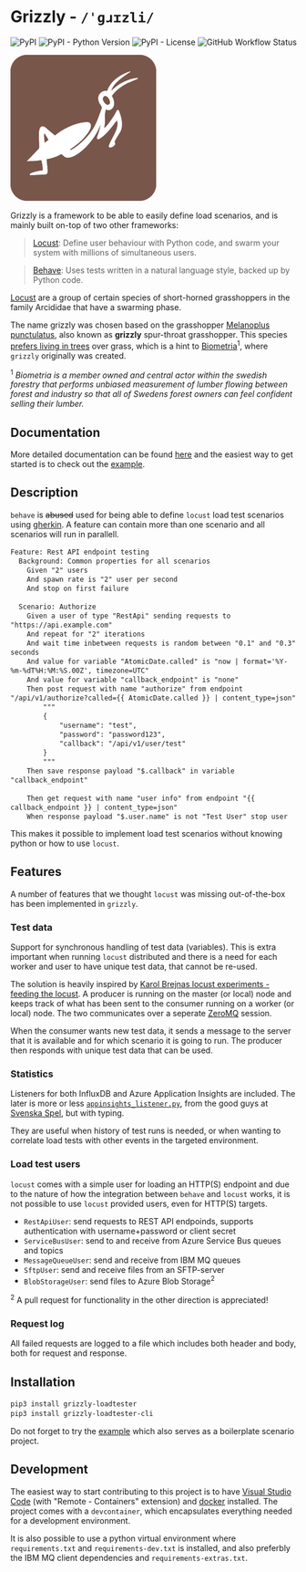 # Grizzly - `/ˈɡɹɪzli/`

![PyPI](https://img.shields.io/pypi/v/grizzly-loadtester?style=for-the-badge)
![PyPI - Python Version](https://img.shields.io/pypi/pyversions/grizzly-loadtester?style=for-the-badge)
![PyPI - License](https://img.shields.io/pypi/l/grizzly-loadtester?style=for-the-badge)
![GitHub Workflow Status](https://img.shields.io/github/workflow/status/biometria-se/grizzly/code%20quality?style=for-the-badge)

![grizzly logo](https://raw.githubusercontent.com/Biometria-se/grizzly/main/docs/assets/logo/grizzly_grasshopper_brown_256px.png)

Grizzly is a framework to be able to easily define load scenarios, and is mainly built on-top of two other frameworks:

> [Locust](https://locust.io): Define user behaviour with Python code, and swarm your system with millions of simultaneous users.

> [Behave](https://behave.readthedocs.io/): Uses tests written in a natural language style, backed up by Python code.

[Locust](https://en.wikipedia.org/wiki/Locust) are a group of certain species of short-horned grasshoppers in the family Arcididae that have a swarming phase.

The name grizzly was chosen based on the grasshopper [Melanoplus punctulatus](https://en.wikipedia.org/wiki/Melanoplus_punctulatus), also known as __grizzly__ spur-throat grasshopper. This species [prefers living in trees](https://www.sciencedaily.com/releases/2005/07/050718234418.htm) over grass, which is a hint to [Biometria](https://www.biometria.se/)<sup>1</sup>, where `grizzly` originally was created.

<sup>1</sup> _Biometria is a member owned and central actor within the swedish forestry that performs unbiased measurement of lumber flowing between forest and industry so that all of Swedens forest owners can feel confident selling their lumber._

## Documentation

More detailed documentation can be found [here](https://biometria-se.github.io/grizzly) and the easiest way to get started is to check out the [example](https://biometria-se.github.io/grizzly/example/).

## Description

`behave` is <del>abused</del> used for being able to define `locust` load test scenarios using [gherkin](https://cucumber.io/docs/gherkin). A feature can contain more than one scenario and all scenarios will run in parallell.

```gherkin
Feature: Rest API endpoint testing
  Background: Common properties for all scenarios
    Given "2" users
    And spawn rate is "2" user per second
    And stop on first failure

  Scenario: Authorize
    Given a user of type "RestApi" sending requests to "https://api.example.com"
    And repeat for "2" iterations
    And wait time inbetween requests is random between "0.1" and "0.3" seconds
    And value for variable "AtomicDate.called" is "now | format='%Y-%m-%dT%H:%M:%S.00Z', timezone=UTC"
    And value for variable "callback_endpoint" is "none"
    Then post request with name "authorize" from endpoint "/api/v1/authorize?called={{ AtomicDate.called }} | content_type=json"
        """
        {
            "username": "test",
            "password": "password123",
            "callback": "/api/v1/user/test"
        }
        """
    Then save response payload "$.callback" in variable "callback_endpoint"

    Then get request with name "user info" from endpoint "{{ callback_endpoint }} | content_type=json"
    When response payload "$.user.name" is not "Test User" stop user
```

This makes it possible to implement load test scenarios without knowing python or how to use `locust`.

## Features

A number of features that we thought `locust` was missing out-of-the-box has been implemented in `grizzly`.

### Test data

Support for synchronous handling of test data (variables). This is extra important when running `locust` distributed and there is a need for each worker and user to have unique test data, that cannot be re-used.

The solution is heavily inspired by [Karol Brejnas locust experiments - feeding the locust](https://medium.com/locust-io-experiments/locust-experiments-feeding-the-locusts-cf09e0f65897). A producer is running on the master (or local) node and keeps track of what has been sent to the consumer running on a worker (or local) node. The two communicates over a seperate [ZeroMQ](https://zeromq.org) session.

When the consumer wants new test data, it sends a message to the server that it is available and for which scenario it is going to run. The producer then responds with unique test data that can be used.

### Statistics

Listeners for both InfluxDB and Azure Application Insights are included. The later is more or less [`appinsights_listener.py`](https://github.com/SvenskaSpel/locust-plugins/blob/master/locust_plugins/appinsights_listener.py), from the good guys at [Svenska Spel](https://github.com/SvenskaSpel), but with typing.

They are useful when history of test runs is needed, or when wanting to correlate load tests with other events in the targeted environment.

### Load test users

`locust` comes with a simple user for loading an HTTP(S) endpoint and due to the nature of how the integration between `behave` and `locust` works, it is not possible to use `locust` provided users, even for HTTP(S) targets.

* `RestApiUser`: send requests to REST API endpoinds, supports authentication with username+password or client secret
* `ServiceBusUser`: send to and receive from Azure Service Bus queues and topics
* `MessageQueueUser`: send and receive from IBM MQ queues
* `SftpUser`: send and receive files from an SFTP-server
* `BlobStorageUser`: send files to Azure Blob Storage<sup>2</sup>

<sup>2</sup> A pull request for functionality in the other direction is appreciated!

### Request log

All failed requests are logged to a file which includes both header and body, both for request and response.

## Installation

```bash
pip3 install grizzly-loadtester
pip3 install grizzly-loadtester-cli
```

Do not forget to try the [example](https://biometria-se.github.io/grizzly/example/) which also serves as a boilerplate scenario project.

## Development

The easiest way to start contributing to this project is to have [Visual Studio Code](https://code.visualstudio.com/) (with "Remote - Containers" extension) and [docker](https://www.docker.com/) installed. The project comes with a `devcontainer`, which encapsulates everything needed for a development environment.

It is also possible to use a python virtual environment where `requirements.txt` and `requirements-dev.txt` is installed, and also preferbly the IBM MQ client dependencies and `requirements-extras.txt`.
